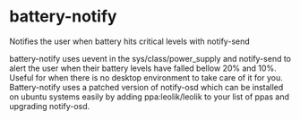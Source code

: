 # battery-notify
Notifies the user when battery hits critical levels with notify-send

battery-notify uses uevent in the sys/class/power_supply and notify-send to alert the user when their battery levels have falled bellow 20% and 10%. Useful for when there is no desktop environment to take care of it for you. Battery-notify uses a patched version of notify-osd which can be installed on ubuntu systems easily by adding ppa:leolik/leolik to your list of ppas and upgrading notify-osd.

